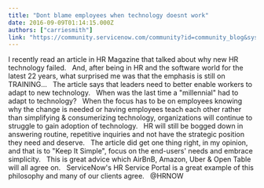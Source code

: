 ```yaml
---
title: "Dont blame employees when technology doesnt work"
date: 2016-09-09T01:14:15.000Z
authors: ["carriesmith"]
link: "https://community.servicenow.com/community?id=community_blog&sys_id=b94e26addbd0dbc01dcaf3231f961982"
---
```

<p>I recently read an article in HR Magazine that talked about why new HR technology failed.   And, after being in HR and the software world for the latest 22 years, what surprised me was that the emphasis is still on TRAINING...   The article says that leaders need to better enable workers to adapt to new technology.   When was the last time a "millennial" had to adapt to technology?   When the focus has to be on employees knowing why the change is needed or having employees teach each other rather than simplifying &amp; consumerizing technology, organizations will continue to struggle to gain adoption of technology.   HR will still be bogged down in answering routine, repetitive inquiries and not have the strategic position they need and deserve.   The article did get one thing right, in my opinion, and that is to "Keep It Simple", focus on the end-users' needs and embrace simplicity.   This is great advice which AirBnB, Amazon, Uber &amp; Open Table will all agree on.   ServiceNow's HR Service Portal is a great example of this philosophy and many of our clients agree.   @HRNOW</p>